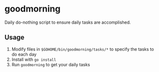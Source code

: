 # goodmorning
Daily do-nothing script to ensure daily tasks are accomplished.

## Usage

1. Modify files in `$GOHOME/bin/goodmorning/tasks/*` to specify the tasks to do each day
2. Install with `go install`
3. Run `goodmorning` to get your daily tasks